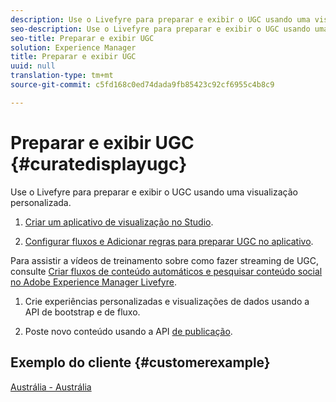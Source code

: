 ```yaml
---
description: Use o Livefyre para preparar e exibir o UGC usando uma visualização personalizada.
seo-description: Use o Livefyre para preparar e exibir o UGC usando uma visualização personalizada.
seo-title: Preparar e exibir UGC
solution: Experience Manager
title: Preparar e exibir UGC
uuid: null
translation-type: tm+mt
source-git-commit: c5fd168c0ed74dada9fb85423c92cf6955c4b8c9

---
```



# Preparar e exibir UGC {#curatedisplayugc}

Use o Livefyre para preparar e exibir o UGC usando uma visualização personalizada.

1. [Criar um aplicativo de visualização no Studio](/help/using/c-about-apps/c-create-an-app.md).

1. [Configurar fluxos e Adicionar regras para preparar UGC no aplicativo](/help/using/c-streams/c-streams.md).

Para assistir a vídeos de treinamento sobre como fazer streaming de UGC, consulte [Criar fluxos de conteúdo automáticos e pesquisar conteúdo social no Adobe Experience Manager Livefyre](https://helpx.adobe.com/experience-manager/tutorials.html).

1. Crie experiências personalizadas e visualizações de dados usando a API de bootstrap e de fluxo.

1. Poste novo conteúdo usando a API [de publicação](https://api.livefyre.com/docs/apis/by-category/collection-content#operation=urn:livefyre:apis:quill:operations:api:v3.0:collection:post:method=post).

## Exemplo do cliente {#customerexample}

[Austrália - Austrália](https://www.australia.com/en-us)
